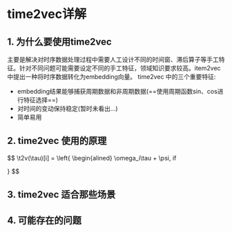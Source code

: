 # time2vec详解
## 1. 为什么要使用time2vec
主要是解决对时序数据处理过程中需要人工设计不同的时间窗、滞后算子等手工特征。针对不同问题可能需要设定不同的手工特征，领域知识要求较高。item2vec 中提出一种将时序数据转化为embedding向量。
time2vec 中的三个重要特征:
- embedding结果能够捕获周期数据和非周期数据(==使用周期函数sin、cos进行特征选择==)
- 对时间的变动保持稳定(暂时未看出...)
- 简单易用

## 2. time2vec 使用的原理

$$
\t2v(\tau)[i] = \left\{
    \begin{alined}
    \omega_i\tau + \psi, if
    
}
    $$

## 3. time2vec 适合那些场景



## 4. 可能存在的问题